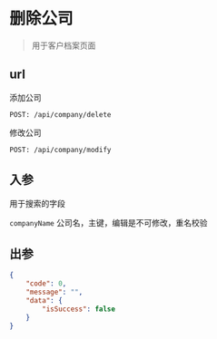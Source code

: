 # 删除公司

> 用于客户档案页面

## url

添加公司
```
POST: /api/company/delete
```

修改公司
```
POST: /api/company/modify
```
## 入参

用于搜索的字段

`companyName` 公司名，主键，编辑是不可修改，重名校验

## 出参

```json
{
    "code": 0,
    "message": "",
    "data": {
        "isSuccess": false
    }
}
```

